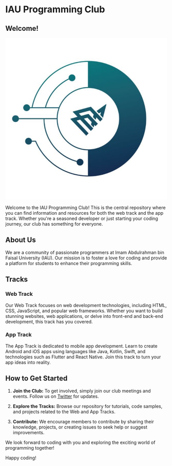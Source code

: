 # IAU Programming Club

## Welcome!

![Programming Club Logo](../assets/club-logo.jpg)

Welcome to the IAU Programming Club! This is the central repository where you can find information and resources for both the web track and the app track. Whether you're a seasoned developer or just starting your coding journey, our club has something for everyone.

## About Us

We are a community of passionate programmers at Imam Abdulrahman bin Faisal University (IAU). Our mission is to foster a love for coding and provide a platform for students to enhance their programming skills.

## Tracks

### Web Track

Our Web Track focuses on web development technologies, including HTML, CSS, JavaScript, and popular web frameworks. Whether you want to build stunning websites, web applications, or delve into front-end and back-end development, this track has you covered.

### App Track

The App Track is dedicated to mobile app development. Learn to create Android and iOS apps using languages like Java, Kotlin, Swift, and technologies such as Flutter and React Native. Join this track to turn your app ideas into reality.

## How to Get Started

1. **Join the Club:** To get involved, simply join our club meetings and events. Follow us on [Twitter](https://twitter.com/Programming_Iau) for updates.

2. **Explore the Tracks:** Browse our repository for tutorials, code samples, and projects related to the Web and App Tracks.

3. **Contribute:** We encourage members to contribute by sharing their knowledge, projects, or creating issues to seek help or suggest improvements.

We look forward to coding with you and exploring the exciting world of programming together!

Happy coding!

